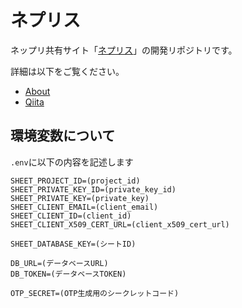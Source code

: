# ネプリス
ネップリ共有サイト「[ネプリス](https://nepris.herokuapp.com/ "ネップリ共有サイト(β)")」の開発リポジトリです。

詳細は以下をご覧ください。
- [About](https://nepris.herokuapp.com/about/ "About｜ネップリ共有サイト(β)")
- [Qiita](https://qiita.com/glyzinieh/private/16111916b39ca5048736 "初心者が「ネップリ共有サイト」をつくった話（兼メモ） - Qiita")

## 環境変数について
```.env```に以下の内容を記述します
```
SHEET_PROJECT_ID=(project_id)
SHEET_PRIVATE_KEY_ID=(private_key_id)
SHEET_PRIVATE_KEY=(private_key)
SHEET_CLIENT_EMAIL=(client_email)
SHEET_CLIENT_ID=(client_id)
SHEET_CLIENT_X509_CERT_URL=(client_x509_cert_url)

SHEET_DATABASE_KEY=(シートID)

DB_URL=(データベースURL)
DB_TOKEN=(データベースTOKEN)

OTP_SECRET=(OTP生成用のシークレットコード)
```
